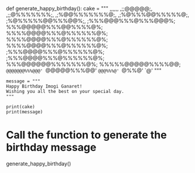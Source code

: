 def generate_happy_birthday():
    cake = """
       ,,,,,,
     ,;;@@@@@;,
   ,;;@%%%%%%%;,
  ,;%@@%%%%%%%@;,
 ,;%@%%%@@%%%%%@;,
 ;%@%%%%%@@%%%@@%;,
 ;%%%@@@%%%@%%%@@@%;
 %%%@@@@@%%%@@%%%%@%;
 %%%%@@@@%%%@%%%%%%@%;
 %%%%@@@@%%%@%%%%%%@%;
 %%%%@@@@%%%@%%%%%%@%;
 ;%%%@@@@%%%@%%%%%%@%;
 ;%%%@@@@%%%@%%%%%%@%;
  %%%@@@@@@%%%%%%%@%;
   %%%%%@@@@@%%%%@@;
    `@@@@@@@%%%@@@'
      `@@@@@%%%@@'
        `@@@%%%@'
          `@%%@'
            `@'
    """

    message = """
    Happy Birthday Imogi Ganaret!
    Wishing you all the best on your special day.
    """

    print(cake)
    print(message)

# Call the function to generate the birthday message
generate_happy_birthday()
